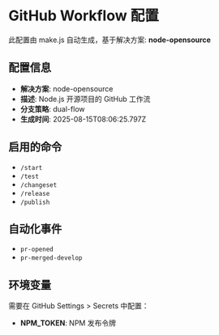 # GitHub Workflow 配置

此配置由 make.js 自动生成，基于解决方案: **node-opensource**

## 配置信息

- **解决方案**: node-opensource
- **描述**: Node.js 开源项目的 GitHub 工作流
- **分支策略**: dual-flow
- **生成时间**: 2025-08-15T08:06:25.797Z

## 启用的命令

- `/start`
- `/test`
- `/changeset`
- `/release`
- `/publish`

## 自动化事件

- `pr-opened`
- `pr-merged-develop`

## 环境变量

需要在 GitHub Settings > Secrets 中配置：

- **NPM_TOKEN**: NPM 发布令牌
